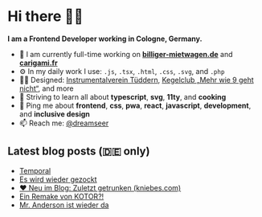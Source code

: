 # Hi there 👋🏼

**I am a Frontend Developer working in Cologne, Germany.**

* 🏢 I am currently full-time working on **[billiger-mietwagen.de](https://www.billiger-mietwagen.de/)** and **[carigami.fr](https://www.carigami.fr/)**
* ⚙️ In my daily work I use: `.js`, `.tsx`, `.html`, `.css`, `.svg`, and `.php`
* 💅🏼 Designed: [Instrumentalverein Tüddern](https://instrumentalverein-tueddern.de/), [Kegelclub „Mehr wie 9 geht nicht“](https://kegelclub-tüddern.de/), and more
* 🌱 Striving to learn all about **typescript**, **svg**, **11ty**, and **cooking**
* 💬 Ping me about **frontend**, **css**, **pwa**, **react**, **javascript**, **development**, and **inclusive design**
* 📫 Reach me: [@dreamseer](https://twitter.com/dreamseer)

## Latest blog posts (🇩🇪 only)

<!-- POST-LIST:START -->
- [Temporal](https://marcgoertz.de/2021/temporal)
- [Es wird wieder gezockt](https://marcgoertz.de/2021/es-wird-wieder-gezockt)
- [❤️ Neu im Blog: Zuletzt getrunken (kniebes.com)](https://marcgoertz.de/2021/%e2%9d%a4%ef%b8%8f-neu-im-blog-zuletzt-getrunken-kniebes-com)
- [Ein Remake von KOTOR?!](https://marcgoertz.de/2021/ein-remake-von-kotor)
- [Mr. Anderson ist wieder da](https://marcgoertz.de/2021/mr-anderson-ist-wieder-da)
<!-- POST-LIST:END -->
